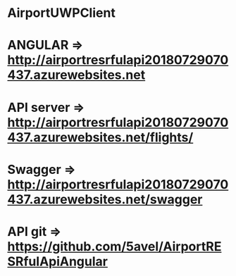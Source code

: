 # AirportUWPClient

# ANGULAR => http://airportresrfulapi20180729070437.azurewebsites.net
# API server => http://airportresrfulapi20180729070437.azurewebsites.net/flights/
# Swagger => http://airportresrfulapi20180729070437.azurewebsites.net/swagger
# API git => https://github.com/5avel/AirportRESRfulApiAngular
